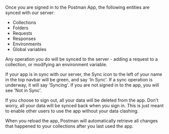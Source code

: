 Once you are signed in to the Postman App, the following entities are synced with our server:

* Collections
* Folders
* Requests
* Responses
* Environments
* Global variables

Any operation you do will be synced to the server - adding a request to a collection, or modifying an environment variable.

If your app is in sync with our server, the Sync icon to the left of your name in the top navbar will be green, and say 'In Sync'. If a sync operation is underway, it will say 'Syncing'. If you are not signed in to the app, you will see 'Not in Sync'.

If you choose to sign out, all your data will be deleted from the app. Don't worry, all your data will be synced back when you sign in. This is just meant to enable other users to use the app without your data clashing.

When you reload the app, Postman will automatically retrieve all changes that happened to your collections after you last used the app.